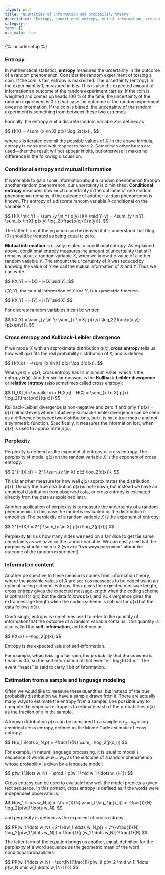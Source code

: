 ```yaml
---
layout: post
title: "Quantities of information and probability theory"
description: "Entropy, conditional entropy, mutual information, cross entropy, Kullback-Leibler divergence, and perplexity"
category: 
tags: []
use_math: true
---
```

{% include setup %}

### Entropy

In mathematical statistics, **entropy** measures the uncertainty in the outcome
of a random phenomenon. Consider the random experiment of tossing a coin. If the
coin is fair, entropy is maximized. The uncertainty \(entropy\) in the
experiment is 1, measured in bits. This is also the expected amount of
information an outcome of the random experiment carries. If the coin is weighted
and comes up heads 100 % of the time, the uncertainty of the random experiment
is 0. In that case the outcome of the random experiment gives no information. If
the coin is biased, the uncertainty of the random experiment is something from
between these two extremes.

Formally, the entropy <span>$H$</span> of a discrete random variable
<span>$X$</span> is defined as

<div>$$
H(X) = -\sum_{x \in X} p(x) \log_2(p(x)),
$$</div>

where <span>$x$</span> is iterated over all the possible values of
<span>$X$</span>. In the above formula, entropy is measured with respect to base
2\. Sometimes other bases are used—then the result will not appear in bits, but
otherwise it makes no difference in the following discussion.

### Conditional entropy and mutual information

If we're able to gain some information about a random phenomenon through another
random phenomenon, our uncertainty is diminished. **Conditional entropy**
measures how much uncertainty in the outcome of one random phenomenon remains,
if the outcome of another random phenomenon is known. The entropy of a discrete
random variable <span>$X$</span> conditional on the variable <span>$Y$</span> is

<div>$$
H(X \mid Y) = \sum_{y \in Y} p(y) H(X \mid Y=y)
            = -\sum_{y \in Y} \sum_{x \in X} p(x,y) \log_2(\frac{p(x,y)}{p(y)}).
$$</div>

The latter form of the equation can be derived if it is understood that
<span>$0 \log(0)$</span> should be treated as being equal to zero.

**Mutual information** is closely related to conditional entropy. As explained 
above, conditional entropy measures the amount of uncertainty that still remains 
about a random variable <span>$X$</span>, when we know the value of another 
random variable <span>$Y$</span>. The amount the uncertainty of <span>$X$</span> 
was reduced by knowing the value of <span>$Y$</span> we call the mutual 
information of <span>$X$</span> and <span>$Y$</span>. Thus we can write

<div>$$
I(X;Y) = H(X) - H(X \mid Y).
$$</div>

&#x20;<span>$I(X;Y)$</span>, the mutual information of <span>$X$</span> and 
<span>$Y$</span>, is a symmetric function:

<div>$$
I(X;Y) = H(Y) - H(Y \mid X)
$$</div>

For discrete random variables it can be written

<div>$$
I(X;Y) = \sum_{y \in Y} \sum_{x \in X} p(x,y) \log_2(\frac{p(x,y)}{p(x)p(y)}).
$$</div>

### Cross entropy and Kullback-Leibler divergence

If we model <span>$X$</span> with an approximate distribution 
<span>$q(x)$</span>, **cross entropy** tells us how well <span>$q(x)$</span> 
fits the real probability distribution of <span>$X$</span>, and is defined

<div>$$
H(X,q) = -\sum_{x \in X} p(x) \log_2(q(x)).
$$</div>

When <span>$p(x) = q(x)$</span>, cross entropy has its minimum value, which is 
the entropy <span>$H(p)$</span>. Another similar measure is the **Kullback-Leibler 
divergence** or **relative entropy** (also sometimes called cross entropy):

<div>$$
D_{KL}(p \parallel q) = H(X,q) - H(X)
                      = \sum_{x \in X} p(x) \log_2(\frac{p(x)}{q(x)})
$$</div>

Kullback-Leibler divergence is non-negative and zero if and only if
<span>$p(x) = q(x)$</span> almost everywhere. Intuitively Kullback-Leibler
divergence can be seen as a difference between two distributions, but it is not
a true metric and not a symmetric function. Specifically, it measures the
information lost, when <span>$q(x)$</span> is used to approximate
<span>$p(x)$</span>.

### Perplexity

Perplexity is defined as the exponent of entropy or cross entropy. The
perplexity of model <span>$q(x)$</span> on the random variable <span>$X$</span>
is the exponent of cross entropy:

<div>$$
2^{H(X,q)} = 2^{-\sum_{x \in X} p(x) \log_2(q(x))}.
$$</div>

This is another measure for how well <span>$q(x)$</span> approximates the
distribution <span>$p(x)$</span>. Usually the true distribution
<span>$p(x)$</span> is not known, but instead we have an empirical distribution
from observed data, or cross entropy is estimated directly from the data as
explained later.

Another application of perplexity is to measure the uncertainty of a random
phenomenon. In this case the model is evaluated on the distribution it embodies.
The perplexity of a random variable <span>$X$</span> is the exponent of entropy:

<div>$$
2^{H(X)} = 2^{-\sum_{x \in X} p(x) \log_2(p(x))}
$$</div>

Perplexity tells us how many sides we need on a fair dice to get the same
uncertainty as we have on the random variable. We can easily see that the
perplexity of a fair coin is 2 (we are “two ways perplexed” about the outcome of
the random experiment).

### Information content

Another perspective to these measures comes from information theory, where the 
possible values of <span>$X$</span> are seen as messages to be coded using an 
optimal coding scheme. Entropy, then, gives the expected message length, 
cross entropy gives the expected message length when the coding scheme is 
optimal for <span>$q(x)$</span> but the data follows <span>$p(x)$</span>, and KL 
divergence gives the extra message length when the coding scheme is optimal for 
<span>$q(x)$</span> but the data follows <span>$p(x)$</span>.

Confusingly, entropy is sometimes used to refer to the quantity of information
that the outcome of a random variable contains. This quantity is also called the
**self-information**, and defined as:

<div>$$
I(X=x) = -\log_2(p(x))
$$</div>

Entropy is the expected value of self-information.

For example, when tossing a fair coin, the probability that the outcome is heads
is 0.5, so the self-information of that event is <span>$-\log_2(0.5) = 1$</span>.
The event “heads” is said to carry 1 bit of information.

### Estimation from a sample and language modeling

Often we would like to measure these quantities, but instead of the true
probability distribution we have a sample drawn from it. There are actually many
ways to estimate the entropy from a sample. One possible way to compute the
empirical entropy is to estimate each of the probabilities <span>$p(x)$</span>
as the fraction of <span>$x$<span> in the sample.

A known distribution <span>$p(x)$</span> can be compared to a sample
<span>$x_1 x_2 \ldots x_N$</span> using empirical cross entropy, defined as the
Monte Carlo estimate of cross entropy:

<div>$$
H(x_1 \ldots x_N,p) = -\frac{1}{N} \sum_i \log_2(p(x_i))
$$</div>

For example, in natural language processing, it is usual to model a sequence of
words <span>$w_1 w_2 \ldots w_N$</span> as the outcome of a random phenomenon
whose probability is given by a language model:

<div>$$
p(w_1 \ldots w_N) = \prod_i p(w_i \mid w_1 \ldots w_{i-1})
$$</div>

Cross entropy can be used to evaluate how well the model predicts a given text
sequence. In this context, cross entropy is defined as if the words were
independent observations:

<div>$$
H(w_1 \ldots w_N,p) = -\frac{1}{N} \sum_i \log_2(p(x_i)) = -\frac{1}{N} \log_2(p(w_1 \ldots w_N))
$$</div>

and perplexity is defined as the exponent of cross entropy:

<div>$$
PP(w_1 \ldots w_N) = 2^{H(w_1 \ldots w_N,p)}
                   = 2^{-\frac{1}{N} \log_2(p(w_1 \ldots w_N))}
                   = \frac{1}{p(w_1 \ldots w_N)}^\frac{1}{N}
$$</div>

The latter form of the equation brings us another, equal, definition for the 
perplexity of a word sequence as the geometric mean of the word conditional 
probabilities:

<div>$$
PP(w_1 \ldots w_N) = \sqrt[N]{\frac{1}{p(w_1) p(w_2 \mid w_1) \ldots p(w_N \mid w_1 \ldots w_{N-1})}}
$$</div>
